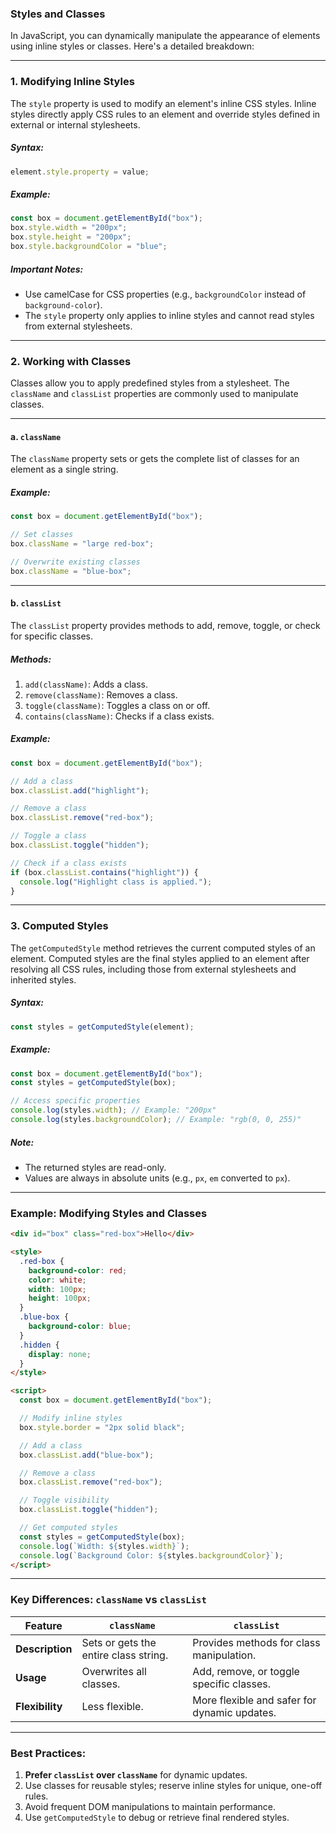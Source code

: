 ### **Styles and Classes**

In JavaScript, you can dynamically manipulate the appearance of elements using inline styles or classes. Here's a detailed breakdown:

---

### **1. Modifying Inline Styles**

The `style` property is used to modify an element's inline CSS styles. Inline styles directly apply CSS rules to an element and override styles defined in external or internal stylesheets.

##### **Syntax:**

```javascript
element.style.property = value;
```

##### **Example:**

```javascript
const box = document.getElementById("box");
box.style.width = "200px";
box.style.height = "200px";
box.style.backgroundColor = "blue";
```

##### **Important Notes:**

- Use camelCase for CSS properties (e.g., `backgroundColor` instead of `background-color`).
- The `style` property only applies to inline styles and cannot read styles from external stylesheets.

---

### **2. Working with Classes**

Classes allow you to apply predefined styles from a stylesheet. The `className` and `classList` properties are commonly used to manipulate classes.

---

#### **a. `className`**

The `className` property sets or gets the complete list of classes for an element as a single string.

##### **Example:**

```javascript
const box = document.getElementById("box");

// Set classes
box.className = "large red-box";

// Overwrite existing classes
box.className = "blue-box";
```

---

#### **b. `classList`**

The `classList` property provides methods to add, remove, toggle, or check for specific classes.

##### **Methods:**

1. `add(className)`: Adds a class.
2. `remove(className)`: Removes a class.
3. `toggle(className)`: Toggles a class on or off.
4. `contains(className)`: Checks if a class exists.

##### **Example:**

```javascript
const box = document.getElementById("box");

// Add a class
box.classList.add("highlight");

// Remove a class
box.classList.remove("red-box");

// Toggle a class
box.classList.toggle("hidden");

// Check if a class exists
if (box.classList.contains("highlight")) {
  console.log("Highlight class is applied.");
}
```

---

### **3. Computed Styles**

The `getComputedStyle` method retrieves the current computed styles of an element. Computed styles are the final styles applied to an element after resolving all CSS rules, including those from external stylesheets and inherited styles.

##### **Syntax:**

```javascript
const styles = getComputedStyle(element);
```

##### **Example:**

```javascript
const box = document.getElementById("box");
const styles = getComputedStyle(box);

// Access specific properties
console.log(styles.width); // Example: "200px"
console.log(styles.backgroundColor); // Example: "rgb(0, 0, 255)"
```

##### **Note:**

- The returned styles are read-only.
- Values are always in absolute units (e.g., `px`, `em` converted to `px`).

---

### **Example: Modifying Styles and Classes**

```html
<div id="box" class="red-box">Hello</div>

<style>
  .red-box {
    background-color: red;
    color: white;
    width: 100px;
    height: 100px;
  }
  .blue-box {
    background-color: blue;
  }
  .hidden {
    display: none;
  }
</style>

<script>
  const box = document.getElementById("box");

  // Modify inline styles
  box.style.border = "2px solid black";

  // Add a class
  box.classList.add("blue-box");

  // Remove a class
  box.classList.remove("red-box");

  // Toggle visibility
  box.classList.toggle("hidden");

  // Get computed styles
  const styles = getComputedStyle(box);
  console.log(`Width: ${styles.width}`);
  console.log(`Background Color: ${styles.backgroundColor}`);
</script>
```

---

### **Key Differences: `className` vs `classList`**

| Feature         | `className`                           | `classList`                                  |
| --------------- | ------------------------------------- | -------------------------------------------- |
| **Description** | Sets or gets the entire class string. | Provides methods for class manipulation.     |
| **Usage**       | Overwrites all classes.               | Add, remove, or toggle specific classes.     |
| **Flexibility** | Less flexible.                        | More flexible and safer for dynamic updates. |

---

### **Best Practices:**

1. **Prefer `classList` over `className`** for dynamic updates.
2. Use classes for reusable styles; reserve inline styles for unique, one-off rules.
3. Avoid frequent DOM manipulations to maintain performance.
4. Use `getComputedStyle` to debug or retrieve final rendered styles.
